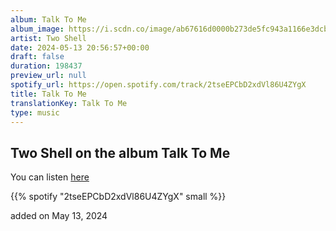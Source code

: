 ```yaml
---
album: Talk To Me
album_image: https://i.scdn.co/image/ab67616d0000b273de5fc943a1166e3dcb672e1f
artist: Two Shell
date: 2024-05-13 20:56:57+00:00
draft: false
duration: 198437
preview_url: null
spotify_url: https://open.spotify.com/track/2tseEPCbD2xdVl86U4ZYgX
title: Talk To Me
translationKey: Talk To Me
type: music
---
```


## Two Shell on the album Talk To Me

You can listen [here](https://open.spotify.com/track/2tseEPCbD2xdVl86U4ZYgX)

{{% spotify "2tseEPCbD2xdVl86U4ZYgX" small %}}

added on May 13, 2024